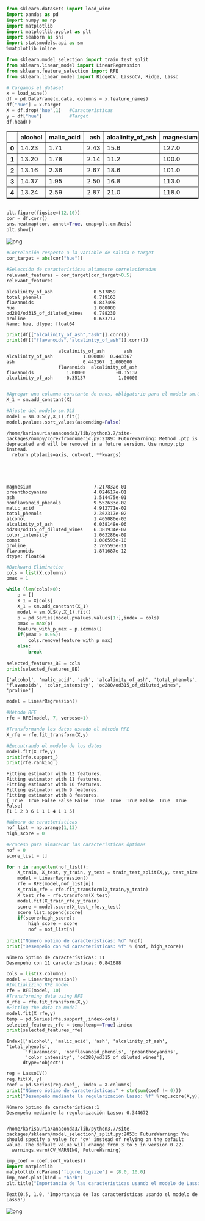 

```python
from sklearn.datasets import load_wine
import pandas as pd
import numpy as np
import matplotlib
import matplotlib.pyplot as plt
import seaborn as sns
import statsmodels.api as sm
%matplotlib inline

from sklearn.model_selection import train_test_split
from sklearn.linear_model import LinearRegression
from sklearn.feature_selection import RFE
from sklearn.linear_model import RidgeCV, LassoCV, Ridge, Lasso
```


```python
# Cargamos el dataset
x = load_wine()
df = pd.DataFrame(x.data, columns = x.feature_names)
df["hue"] = x.target
X = df.drop("hue",1)   #Características
y = df["hue"]          #Target
df.head()
```




<div>
<style scoped>
    .dataframe tbody tr th:only-of-type {
        vertical-align: middle;
    }

    .dataframe tbody tr th {
        vertical-align: top;
    }

    .dataframe thead th {
        text-align: right;
    }
</style>
<table border="1" class="dataframe">
  <thead>
    <tr style="text-align: right;">
      <th></th>
      <th>alcohol</th>
      <th>malic_acid</th>
      <th>ash</th>
      <th>alcalinity_of_ash</th>
      <th>magnesium</th>
      <th>total_phenols</th>
      <th>flavanoids</th>
      <th>nonflavanoid_phenols</th>
      <th>proanthocyanins</th>
      <th>color_intensity</th>
      <th>hue</th>
      <th>od280/od315_of_diluted_wines</th>
      <th>proline</th>
    </tr>
  </thead>
  <tbody>
    <tr>
      <th>0</th>
      <td>14.23</td>
      <td>1.71</td>
      <td>2.43</td>
      <td>15.6</td>
      <td>127.0</td>
      <td>2.80</td>
      <td>3.06</td>
      <td>0.28</td>
      <td>2.29</td>
      <td>5.64</td>
      <td>0</td>
      <td>3.92</td>
      <td>1065.0</td>
    </tr>
    <tr>
      <th>1</th>
      <td>13.20</td>
      <td>1.78</td>
      <td>2.14</td>
      <td>11.2</td>
      <td>100.0</td>
      <td>2.65</td>
      <td>2.76</td>
      <td>0.26</td>
      <td>1.28</td>
      <td>4.38</td>
      <td>0</td>
      <td>3.40</td>
      <td>1050.0</td>
    </tr>
    <tr>
      <th>2</th>
      <td>13.16</td>
      <td>2.36</td>
      <td>2.67</td>
      <td>18.6</td>
      <td>101.0</td>
      <td>2.80</td>
      <td>3.24</td>
      <td>0.30</td>
      <td>2.81</td>
      <td>5.68</td>
      <td>0</td>
      <td>3.17</td>
      <td>1185.0</td>
    </tr>
    <tr>
      <th>3</th>
      <td>14.37</td>
      <td>1.95</td>
      <td>2.50</td>
      <td>16.8</td>
      <td>113.0</td>
      <td>3.85</td>
      <td>3.49</td>
      <td>0.24</td>
      <td>2.18</td>
      <td>7.80</td>
      <td>0</td>
      <td>3.45</td>
      <td>1480.0</td>
    </tr>
    <tr>
      <th>4</th>
      <td>13.24</td>
      <td>2.59</td>
      <td>2.87</td>
      <td>21.0</td>
      <td>118.0</td>
      <td>2.80</td>
      <td>2.69</td>
      <td>0.39</td>
      <td>1.82</td>
      <td>4.32</td>
      <td>0</td>
      <td>2.93</td>
      <td>735.0</td>
    </tr>
  </tbody>
</table>
</div>




```python

plt.figure(figsize=(12,10))
cor = df.corr()
sns.heatmap(cor, annot=True, cmap=plt.cm.Reds)
plt.show()
```


![png](output_2_0.png)



```python
#Correlación respecto a la variable de salida o target
cor_target = abs(cor["hue"])

#Selección de características altamente correlacionadas
relevant_features = cor_target[cor_target>0.5]
relevant_features
```




    alcalinity_of_ash               0.517859
    total_phenols                   0.719163
    flavanoids                      0.847498
    hue                             1.000000
    od280/od315_of_diluted_wines    0.788230
    proline                         0.633717
    Name: hue, dtype: float64




```python
print(df[["alcalinity_of_ash","ash"]].corr())
print(df[["flavanoids","alcalinity_of_ash"]].corr())
```

                       alcalinity_of_ash       ash
    alcalinity_of_ash           1.000000  0.443367
    ash                         0.443367  1.000000
                       flavanoids  alcalinity_of_ash
    flavanoids            1.00000           -0.35137
    alcalinity_of_ash    -0.35137            1.00000



```python

#Agregar una columna constante de unos, obligatorio para el modelo sm.OLS
X_1 = sm.add_constant(X)

#Ajuste del modelo sm.OLS
model = sm.OLS(y,X_1).fit()
model.pvalues.sort_values(ascending=False)
```

    /home/karisauria/anaconda3/lib/python3.7/site-packages/numpy/core/fromnumeric.py:2389: FutureWarning: Method .ptp is deprecated and will be removed in a future version. Use numpy.ptp instead.
      return ptp(axis=axis, out=out, **kwargs)





    magnesium                       7.217832e-01
    proanthocyanins                 4.024617e-01
    ash                             1.514475e-01
    nonflavanoid_phenols            9.552633e-02
    malic_acid                      4.912771e-02
    total_phenols                   2.362317e-02
    alcohol                         1.465080e-03
    alcalinity_of_ash               6.038148e-06
    od280/od315_of_diluted_wines    6.381934e-07
    color_intensity                 1.063286e-09
    const                           1.086593e-10
    proline                         2.705593e-11
    flavanoids                      1.871687e-12
    dtype: float64




```python
#Backward Elimination
cols = list(X.columns)
pmax = 1

while (len(cols)>0):
    p = []
    X_1 = X[cols]
    X_1 = sm.add_constant(X_1)
    model = sm.OLS(y,X_1).fit()
    p = pd.Series(model.pvalues.values[1:],index = cols)      
    pmax = max(p)
    feature_with_p_max = p.idxmax()
    if(pmax > 0.05):
        cols.remove(feature_with_p_max)
    else:
        break
        
selected_features_BE = cols
print(selected_features_BE)
```

    ['alcohol', 'malic_acid', 'ash', 'alcalinity_of_ash', 'total_phenols', 'flavanoids', 'color_intensity', 'od280/od315_of_diluted_wines', 'proline']



```python
model = LinearRegression()

#Método RFE
rfe = RFE(model, 7, verbose=1)

#Transformando los datos usando el método RFE
X_rfe = rfe.fit_transform(X,y)  

#Encontrando el modelo de los datos
model.fit(X_rfe,y)
print(rfe.support_)
print(rfe.ranking_)
```

    Fitting estimator with 12 features.
    Fitting estimator with 11 features.
    Fitting estimator with 10 features.
    Fitting estimator with 9 features.
    Fitting estimator with 8 features.
    [ True  True False False False  True  True  True False  True  True False]
    [1 1 2 3 6 1 1 1 4 1 1 5]



```python
#Número de características
nof_list = np.arange(1,13)            
high_score = 0

#Proceso para almacenar las características óptimas
nof = 0           
score_list = []

for n in range(len(nof_list)):
    X_train, X_test, y_train, y_test = train_test_split(X,y, test_size = 0.3, random_state = 0)
    model = LinearRegression()
    rfe = RFE(model,nof_list[n])
    X_train_rfe = rfe.fit_transform(X_train,y_train)
    X_test_rfe = rfe.transform(X_test)
    model.fit(X_train_rfe,y_train)
    score = model.score(X_test_rfe,y_test)
    score_list.append(score)
    if(score>high_score):
        high_score = score
        nof = nof_list[n]
        
print("Número óptimo de características: %d" %nof)
print("Desempeño con %d características: %f" % (nof, high_score))
```

    Número óptimo de características: 11
    Desempeño con 11 características: 0.841688



```python
cols = list(X.columns)
model = LinearRegression()
#Initializing RFE model
rfe = RFE(model, 10)             
#Transforming data using RFE
X_rfe = rfe.fit_transform(X,y)  
#Fitting the data to model
model.fit(X_rfe,y)              
temp = pd.Series(rfe.support_,index=cols)
selected_features_rfe = temp[temp==True].index
print(selected_features_rfe)
```

    Index(['alcohol', 'malic_acid', 'ash', 'alcalinity_of_ash', 'total_phenols',
           'flavanoids', 'nonflavanoid_phenols', 'proanthocyanins',
           'color_intensity', 'od280/od315_of_diluted_wines'],
          dtype='object')



```python
reg = LassoCV()
reg.fit(X, y)
coef = pd.Series(reg.coef_, index = X.columns)
print("Número óptimo de características:" + str(sum(coef != 0)))
print("Desempeño mediante la regularización Lasso: %f" %reg.score(X,y))
```

    Número óptimo de características:1
    Desempeño mediante la regularización Lasso: 0.344672


    /home/karisauria/anaconda3/lib/python3.7/site-packages/sklearn/model_selection/_split.py:2053: FutureWarning: You should specify a value for 'cv' instead of relying on the default value. The default value will change from 3 to 5 in version 0.22.
      warnings.warn(CV_WARNING, FutureWarning)



```python
imp_coef = coef.sort_values()
import matplotlib
matplotlib.rcParams['figure.figsize'] = (8.0, 10.0)
imp_coef.plot(kind = "barh")
plt.title("Importancia de las características usando el modelo de Lasso")
```




    Text(0.5, 1.0, 'Importancia de las características usando el modelo de Lasso')




![png](output_11_1.png)



```python

```
